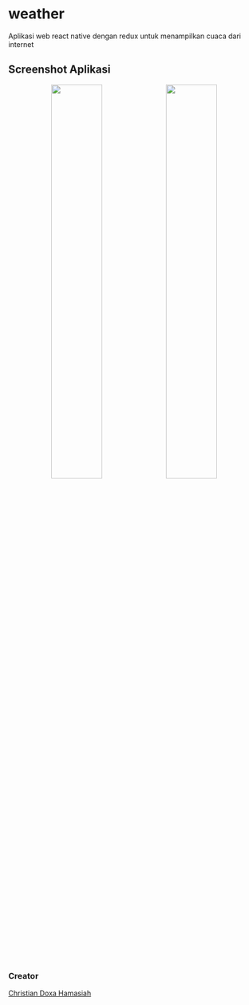 # weather
Aplikasi web react native dengan redux untuk menampilkan cuaca dari internet

## Screenshot Aplikasi
<p align="center"> 
  <img src="https://drive.google.com/uc?id=1p1Fjx_cjsoN_uLnu5ZZUPQ4dnS0IMPfM" width="45%"/>
  <img src="https://drive.google.com/uc?id=1psDN-Jp9Gw-AhsUnsTaIMsbmUk50DhRV" width="45%"/>
</p>

### Creator
<a href="https://linkedin.com/in/christiandoxa/">
Christian Doxa Hamasiah
</a>